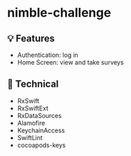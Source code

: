 # nimble-challenge

## :bulb: Features
- Authentication: log in
- Home Screen: view and take surveys

## :key: Technical
- RxSwift
- RxSwiftExt
- RxDataSources
- Alamofire
- KeychainAccess
- SwiftLint 
- cocoapods-keys
